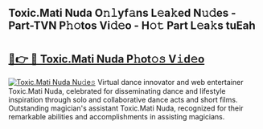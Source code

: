 ## Toxic.Mati Nuda O𝚗𝚕yf𝚊ns L𝚎a𝚔ed N𝚞𝚍es - Part-TVN P𝚑𝚘tos Vi𝚍𝚎o - H𝚘𝚝 Part L𝚎a𝚔s tuEah

# <h2><a href="http://kf0shvp.oniu.top/?m=Toxic.Mati+Nuda">🔗👉 🔴 Toxic.Mati Nuda P𝚑ot𝚘𝚜 V𝚒d𝚎o</a></h2>

[![Toxic.Mati Nuda Nu𝚍e𝚜](https://i.imgur.com/0qMVB7G.gif)](http://kf0shvp.oniu.top/?m=Toxic.Mati+Nuda)
Virtual dance innovator and web entertainer Toxic.Mati Nuda, celebrated for disseminating dance and lifestyle inspiration through solo and collaborative dance acts and short films. Outstanding magician's assistant Toxic.Mati Nuda, recognized for their remarkable abilities and accomplishments in assisting magicians.  
